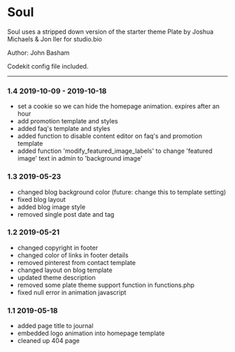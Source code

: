 # Soul 

Soul uses a stripped down version of the starter theme Plate by Joshua Michaels & Jon Iler for studio.bio

Author: John Basham

Codekit config file included.

*******************************************************************

### 1.4 2019-10-09 - 2019-10-18
- set a cookie so we can hide the homepage animation. expires after an hour
- add promotion template and styles
- added faq's template and styles
- added function to disable content editor on faq's and promotion template
- added function 'modify_featured_image_labels' to change 'featured image' text in admin to 'background image'

### 1.3 2019-05-23
- changed blog background color (future: change this to template setting)
- fixed blog layout
- added blog image style
- removed single post date and tag

### 1.2 2019-05-21
- changed copyright in footer
- changed color of links in footer details
- removed pinterest from contact template
- changed layout on blog template
- updated theme description
- removed some plate theme support function in functions.php
- fixed null error in animation javascript

### 1.1 2019-05-18
- added page title to journal
- embedded logo animation into homepage template
- cleaned up 404 page
